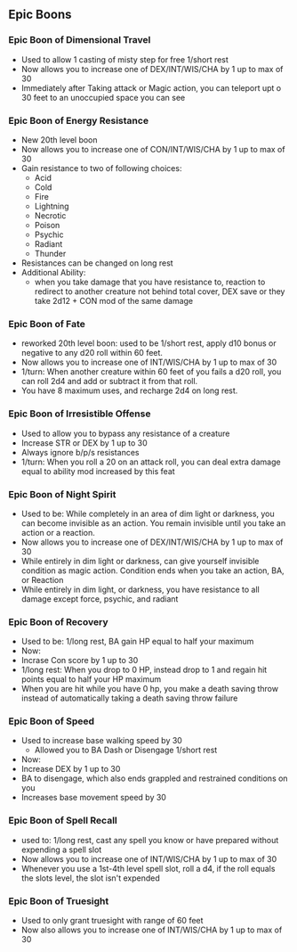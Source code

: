 ## Epic Boons

### Epic Boon of Dimensional Travel
* Used to allow 1 casting of misty step for free 1/short rest
* Now allows you to increase one of DEX/INT/WIS/CHA by 1 up to max of 30
* Immediately after Taking attack or Magic action, you can teleport upt o 30 feet to an unoccupied space you can see


### Epic Boon of Energy Resistance
* New 20th level boon
* Now allows you to increase one of CON/INT/WIS/CHA by 1 up to max of 30
* Gain resistance to two of following choices:
    * Acid
    * Cold
    * Fire
    * Lightning
    * Necrotic
    * Poison
    * Psychic
    * Radiant
    * Thunder
* Resistances can be changed on long rest
* Additional Ability:
    * when you take damage that you have resistance to, reaction to redirect to another creature not behind total cover, DEX save or they take 2d12 + CON mod of the same damage

### Epic Boon of Fate
* reworked 20th level boon: used to be 1/short rest, apply d10 bonus or negative to any d20 roll within 60 feet.
* Now allows you to increase one of INT/WIS/CHA by 1 up to max of 30
* 1/turn: When another creature within 60 feet of you fails a d20 roll, you can roll 2d4 and add or subtract it from that roll.  
* You have 8 maximum uses, and recharge 2d4 on long rest.


### Epic Boon of Irresistible Offense
* Used to allow you to bypass any resistance of a creature
* Increase STR or DEX by 1 up to 30
* Always ignore b/p/s resistances 
* 1/turn: When you roll a 20 on an attack roll, you can deal extra damage equal to ability mod increased by this feat 

### Epic Boon of Night Spirit 
* Used to be: While completely in an area of dim light or darkness, you can become invisible as an action. You remain invisible until you take an action or a reaction.
* Now allows you to increase one of DEX/INT/WIS/CHA by 1 up to max of 30
* While entirely in dim light or darkness, can give yourself invisible condition as magic action.  Condition ends when you take an action, BA, or Reaction
* While entirely in dim light, or darkness, you have resistance to all damage except force, psychic, and radiant

### Epic Boon of Recovery
* Used to be: 1/long rest, BA gain HP equal to half your maximum
* Now:
* Incrase Con score by 1 up to 30
* 1/long rest: When you drop to 0 HP, instead drop to 1 and regain hit points equal to half your HP maximum
* When you are hit while you have 0 hp, you make a death saving throw instead of automatically taking a death saving throw failure

### Epic Boon of Speed
* Used to increase base walking speed by 30
    * Allowed you to BA Dash or Disengage 1/short rest
* Now:
* Increase DEX by 1 up to 30
* BA to disengage, which also ends grappled and restrained conditions on you
* Increases base movement speed by 30

### Epic Boon of Spell Recall
* used to: 1/long rest, cast any spell you know or have prepared without expending a spell slot
* Now allows you to increase one of INT/WIS/CHA by 1 up to max of 30
* Whenever you use a 1st-4th level spell slot, roll a d4, if the roll equals the slots level, the slot isn't expended

### Epic Boon of Truesight
* Used to only grant truesight with range of 60 feet
* Now also allows you to increase one of INT/WIS/CHA by 1 up to max of 30